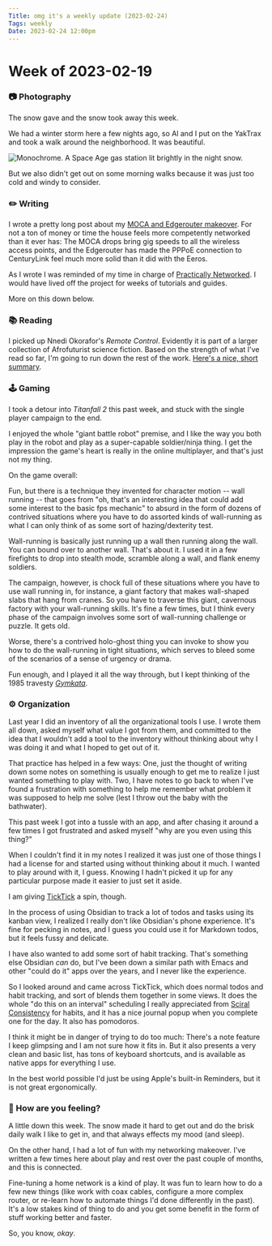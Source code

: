 ```yaml
---
Title: omg it's a weekly update (2023-02-24)
Tags: weekly
Date: 2023-02-24 12:00pm
---
```


# Week of 2023-02-19 

### 📷  Photography 

The snow gave and the snow took away this week. 

We had a winter storm here a few nights ago, so Al and I put on the YakTrax and took a walk around the neighborhood. It was beautiful. 

![Monochrome. A Space Age gas station lit brightly in the night snow.](https://photos.smugmug.com/photos/i-BMH4R7L/0/82fb79cf/XL/i-BMH4R7L-XL.jpg)

But we also didn't get out on some morning walks because it was just too cold and windy to consider. 


### ✏️ Writing

I wrote a pretty long post about my [MOCA and Edgerouter makeover][moca]. For not a ton of money or time the house feels more competently networked than it ever has: The MOCA drops bring gig speeds to all the wireless access points, and the Edgerouter has made the PPPoE connection to CenturyLink feel much more solid than it did with the Eeros. 

As I wrote I was reminded of my time in charge of [Practically Networked][pracnet]. I would have lived off the project for weeks of tutorials and guides. 

More on this down below.

### 📚 Reading

I picked up Nnedi Okorafor's _Remote Control_. Evidently it is part of a larger collection of Afrofuturist science fiction. Based on the strength of what I've read so far, I'm going to run down the rest of the work. [Here's a nice, short summary][Remote Control].



### 🕹️ Gaming

I took a detour into _Titanfall 2_ this past week, and stuck with the single player campaign to the end. 

I enjoyed the whole "giant battle robot" premise, and I like the way you both play in the robot and play as a super-capable soldier/ninja thing. I get the impression the game's heart is really in the online multiplayer, and that's just not my thing. 

On the game overall: 

Fun, but there is a technique they invented for character motion -- wall running -- that goes from "oh, that's an interesting idea that could add some interest to the basic fps mechanic" to absurd in the form of dozens of contrived situations where you have to do assorted kinds of wall-running as what I can only think of as some sort of hazing/dexterity test. 

Wall-running is basically just running up a wall then running along the wall. You can bound over to another wall. That's about it. I used it in a few firefights to drop into stealth mode, scramble along a wall, and flank enemy soldiers. 

The campaign, however, is chock full of these situations where you have to use wall running in, for instance, a giant factory that makes wall-shaped slabs that hang from cranes. So you have to traverse this giant, cavernous factory with your wall-running skills. It's fine a few times, but I think every phase of the campaign involves some sort of wall-running challenge or puzzle. It gets old. 

Worse, there's a contrived holo-ghost thing you can invoke to show you how to do the wall-running in tight situations, which serves to bleed some of the scenarios of a sense of urgency or drama. 

Fun enough, and I played it all the way through, but I kept thinking of the 1985 travesty _[Gymkata](gymkata)_. 


### ⚙️ Organization

Last year I did an inventory of all the organizational tools I use. I wrote them all down, asked myself what value I got from them, and committed to the idea that I wouldn't add a tool to the inventory without thinking about why I was doing it and what I hoped to get out of it. 

That practice has helped in a few ways: One, just the thought of writing down some notes on something is usually enough to get me to realize I just wanted something to play with. Two, I have notes to go back to when I've found a frustration with something to help me remember what problem it was supposed to help me solve (lest I throw out the baby with the bathwater).

This past week I got into a tussle with an app, and after chasing it around a few times I got frustrated and asked myself "why are you even using this thing?" 

When I couldn't find it in my notes I realized it was just one of those things I had a license for and started using without thinking about it much. I wanted to play around with it, I guess. Knowing I hadn't picked it up for any particular purpose made it easier to just set it aside. 

I am giving [TickTick][] a spin, though. 

In the process of using Obsidian to track a lot of todos and tasks using its kanban view, I realized I really don't like Obsidian's phone experience. It's fine for pecking in notes, and I guess you could use it for Markdown todos, but it feels fussy and delicate. 

I have also wanted to add some sort of habit tracking. That's something else Obsidian _can_ do, but I've been down a similar path with Emacs and other "could do it" apps over the years, and I never like the experience. 

So I looked around and came across TickTick, which does normal todos and habit tracking, and sort of blends them together in some views. It does the whole "do this on an interval" scheduling I really appreciated from [Sciral Consistency][sciral] for habits, and it has a nice journal popup when you complete one for the day. It also has pomodoros. 

I think it might be in danger of trying to do too much: There's a note feature I keep glimpsing and I am not sure how it fits in. But it also presents a very clean and basic list, has tons of keyboard shortcuts, and is available as native apps for everything I use. 

In the best world possible I'd just be using Apple's built-in Reminders, but it is not great ergonomically. 


### 🫥 How are you feeling?

A little down this week. The snow made it hard to get out and do the brisk daily walk I like to get in, and that always effects my mood (and sleep). 

On the other hand, I had a lot of fun with my networking makeover. I've written a few times here about play and rest over the past couple of months, and this is connected. 

Fine-tuning a home network is a kind of play. It was fun to learn how to do a few new things (like work with coax cables, configure a more complex router, or re-learn how to automate things I'd done differently in the past). It's a low stakes kind of thing to do and you get some benefit in the form of stuff working better and faster. 

So, you know, _okay_. 


[Remote Control]: https://www.scifimind.com/remote-control-by-nnedi-okorafor/
[moca]: https://mike.puddingtime.org/posts/2023-02-21-the-miracle-of-moca/
[pracnet]: https://www.practicallynetworked.com
[gymkata]: https://en.wikipedia.org/wiki/Gymkata
[ticktick]: https://ticktick.com/
[sciral]: http://www.43folders.com/2004/11/30/sciral-consistency-track-fuzzy-interval-tasks